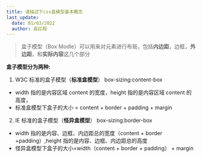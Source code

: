 ```yaml
---
title: 请描述下css盒模型基本概念
last_update:
  date: 01/03/2022
  author: 高红翔
---
```


> 盒子模型（Box Modle）可以用来对元素进行布局，包括**内边距**，边框，**外边距**，和**实际内容**这几个部分

**盒子模型分为两种:**

1.  W3C 标准的盒子模型（**标准盒模型**） box-sizing:content-box

- width 指的是内容区域 content 的宽度，height 指的是内容区域 content 的高度，
- 标准盒模型下盒子的大小 = content + border + padding + margin

2.  IE 标准的盒子模型（**怪异盒模型**） box-sizing:border-box

- width 指的是内容、边框、内边距总的宽度（content + border +padding）,height 指的是内容、边框、内边距总的高度
- 怪异盒模型下盒子的大小=width（content + border + padding） + margin

